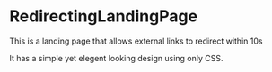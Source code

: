 # RedirectingLandingPage
This is a landing page that allows external links to redirect within 10s

It has a simple yet elegent looking design using only CSS.
